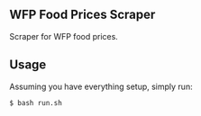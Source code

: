 ## WFP Food Prices Scraper
Scraper for WFP food prices.

## Usage
Assuming you have everything setup, simply run:


```shell
$ bash run.sh
```